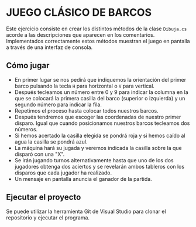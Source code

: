 ﻿# JUEGO CLÁSICO DE BARCOS
Este ejercicio consiste en crear los distintos métodos de la clase `Dibuja.cs` acorde a las descripciones que aparecen en los comentarios.
Implementados correctamente estos métodos muestran el juego en pantalla a través de una interfaz de consola.

## Cómo jugar

- En primer lugar se nos pedirá que indiquemos la orientación del primer barco pulsando la tecla `H` para horizontal o `V` para vertical.
- Después tecleamos un número entre 0 y 9 para indicar la columna en la que se colocará la primera casilla del barco (superior o izquierda) y un segundo número para indicar la fila.
- Repetimos el proceso hasta colocar todos nuestros barcos.
- Después tendremos que escoger las coordenadas de nuestro primer disparo. Igual que cuando posicionamos nuestros barcos tecleamos dos números.
- Si hemos acertado la casilla elegida se pondrá roja y si hemos caído al agua la casilla se pondrá azul.
- La máquina hará su jugada y veremos indicada la casilla sobre la que disparó con una "X".
- Se irán jugando turnos alternativamente hasta que uno de los dos jugadores obtenga dos aciertos y se revelarán ambos tableros con los disparos que cada jugador ha realizado.
- Un mensaje en pantalla anuncia el ganador de la partida.

## Ejecutar el proyecto
Se puede utilizar la herramienta Git de Visual Studio para clonar el repositorio y ejecutar el programa.